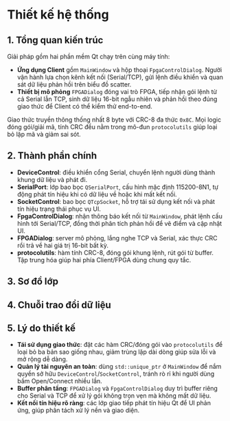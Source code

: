 # Thiết kế hệ thống

## 1. Tổng quan kiến trúc

Giải pháp gồm hai phần mềm Qt chạy trên cùng máy tính:

- **Ứng dụng Client** gồm `MainWindow` và hộp thoại `FpgaControlDialog`. Người vận hành lựa chọn kênh kết nối (Serial/TCP), gửi lệnh điều khiển và quan sát dữ liệu phản hồi trên biểu đồ scatter.
- **Thiết bị mô phỏng** `FPGADialog` đóng vai trò FPGA, tiếp nhận gói lệnh từ cả Serial lẫn TCP, sinh dữ liệu 16-bit ngẫu nhiên và phản hồi theo đúng giao thức để Client có thể kiểm thử end-to-end.

Giao thức truyền thông thống nhất 8 byte với CRC-8 đa thức `0x8C`. Mọi logic đóng gói/giải mã, tính CRC đều nằm trong mô-đun `protocolutils` giúp loại bỏ lặp mã và giảm sai sót.

## 2. Thành phần chính

- **DeviceControl**: điều khiển cổng Serial, chuyển lệnh người dùng thành khung dữ liệu và phát đi.
- **SerialPort**: lớp bao bọc `QSerialPort`, cấu hình mặc định 115200-8N1, tự động phát tín hiệu khi có dữ liệu về hoặc khi mất kết nối.
- **SocketControl**: bao bọc `QTcpSocket`, hỗ trợ tái sử dụng kết nối và phát tín hiệu trạng thái phục vụ UI.
- **FpgaControlDialog**: nhận thông báo kết nối từ `MainWindow`, phát lệnh cấu hình tới Serial/TCP, đồng thời phân tích phản hồi để vẽ điểm và cập nhật UI.
- **FPGADialog**: server mô phỏng, lắng nghe TCP và Serial, xác thực CRC rồi trả về hai giá trị 16-bit bất kỳ.
- **protocolutils**: hàm tính CRC-8, đóng gói khung lệnh, rút gói từ buffer. Tập trung hóa giúp hai phía Client/FPGA dùng chung quy tắc.

## 3. Sơ đồ lớp

## 4. Chuỗi trao đổi dữ liệu

## 5. Lý do thiết kế

- **Tái sử dụng giao thức**: đặt các hàm CRC/đóng gói vào `protocolutils` để loại bỏ ba bản sao giống nhau, giảm trùng lặp dài dòng giúp sửa lỗi và mở rộng dễ dàng. 
- **Quản lý tài nguyên an toàn**: dùng `std::unique_ptr` ở `MainWindow` để nắm quyền sở hữu `DeviceControl`/`SocketControl`, tránh rò rỉ khi người dùng bấm Open/Connect nhiều lần.
- **Buffer phân tầng**: `FPGADialog` và `FpgaControlDialog` duy trì buffer riêng cho Serial và TCP để xử lý gói không trọn vẹn mà không mất dữ liệu.
- **Kết nối tín hiệu rõ ràng**: các lớp giao tiếp phát tín hiệu Qt để UI phản ứng, giúp phân tách xử lý nền và giao diện.
